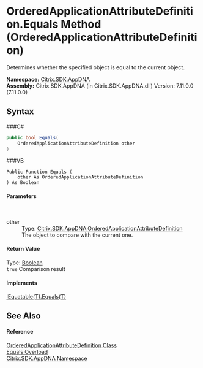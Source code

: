 # OrderedApplicationAttributeDefinition.Equals Method (OrderedApplicationAttributeDefinition)
 

Determines whether the specified object is equal to the current object.

**Namespace:**&nbsp;<a href="N_Citrix_SDK_AppDNA">Citrix.SDK.AppDNA</a><br />**Assembly:**&nbsp;Citrix.SDK.AppDNA (in Citrix.SDK.AppDNA.dll) Version: 7.11.0.0 (7.11.0.0)

## Syntax

###C#
```csharp
public bool Equals(
	OrderedApplicationAttributeDefinition other
)
```

###VB
```vbnet
Public Function Equals ( 
	other As OrderedApplicationAttributeDefinition
) As Boolean
```


#### Parameters
&nbsp;<dl><dt>other</dt><dd>Type: <a href="T_Citrix_SDK_AppDNA_OrderedApplicationAttributeDefinition">Citrix.SDK.AppDNA.OrderedApplicationAttributeDefinition</a><br />The object to compare with the current one.</dd></dl>

#### Return Value
Type: <a href="http://msdn2.microsoft.com/en-us/library/a28wyd50" target="_blank">Boolean</a><br />`true` Comparison result

#### Implements
<a href="http://msdn2.microsoft.com/en-us/library/ms131190" target="_blank">IEquatable(T).Equals(T)</a><br />

## See Also


#### Reference
<a href="T_Citrix_SDK_AppDNA_OrderedApplicationAttributeDefinition">OrderedApplicationAttributeDefinition Class</a><br /><a href="Overload_Citrix_SDK_AppDNA_OrderedApplicationAttributeDefinition_Equals">Equals Overload</a><br /><a href="N_Citrix_SDK_AppDNA">Citrix.SDK.AppDNA Namespace</a><br />